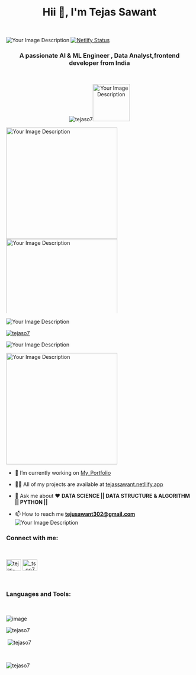 <h1 align="center">Hii 👋, I'm <b>Tejas Sawant</b></h1> <br>

![Your Image Description](https://user-images.githubusercontent.com/74038190/212284158-e840e285-664b-44d7-b79b-e264b5e54825.gif)
[![Netlify Status](https://api.netlify.com/api/v1/badges/a0d7e841-8056-4d9b-a27a-82e99c7de31a/deploy-status)](https://app.netlify.com/sites/tejassawant/deploys)
<h3 align="center">A passionate AI & ML Engineer , Data Analyst,frontend developer from India</h3><br>
<p align="center"> <img src="https://komarev.com/ghpvc/?username=tejaso7&label=Profile%20views&color=0e75b6&style=flat" alt="tejaso7" /><img src="https://user-images.githubusercontent.com/74038190/212257472-08e52665-c503-4bd9-aa20-f5a4dae769b5.gif" alt="Your Image Description" width="100">
 </p>
 
<div style="height: 500px; overflow-y: auto;">
<img src="https://media.giphy.com/media/3iyKHMIKg5VWG6qHUm/giphy.gif" alt="Your Image Description" width="300" />
<img src="https://user-images.githubusercontent.com/74038190/218265814-3084a4ba-809c-4135-afc0-8685d0f634b3.gif" alt="Your Image Description" width="300" />
</div>


![Your Image Description](https://user-images.githubusercontent.com/74038190/212284115-f47cd8ff-2ffb-4b04-b5bf-4d1c14c0247f.gif)

<p align="left"> <a href="https://github.com/ryo-ma/github-profile-trophy"><img src="https://github-profile-trophy.vercel.app/?username=tejaso7" alt="tejaso7" /></a> </p>

![Your Image Description](https://user-images.githubusercontent.com/74038190/212284115-f47cd8ff-2ffb-4b04-b5bf-4d1c14c0247f.gif)

<img src="https://user-images.githubusercontent.com/74038190/229223156-0cbdaba9-3128-4d8e-8719-b6b4cf741b67.gif" alt="Your Image Description" width="300" />

 
 






- 🔭 I’m currently working on [My_Portfolio](https://tejassawantportfolio.vercel.app/)

- 👨‍💻 All of my projects are available at [tejassawant.netllify.app](tejassawant.netllify.app)

- 💬 Ask me about ❤️ **DATA SCIENCE || DATA STRUCTURE & ALGORITHM || PYTHON ||**

- 📫 How to reach me **tejusawant302@gmail.com**
  <br>
  ![Your Image Description](https://user-images.githubusercontent.com/74038190/212284115-f47cd8ff-2ffb-4b04-b5bf-4d1c14c0247f.gif)


<h3 align="left">Connect with me:</h3><br>
<p align="left">
<a href="https://linkedin.com/in/tejas-sawant-3a9b5820b" target="blank"><img align="center" src="https://raw.githubusercontent.com/rahuldkjain/github-profile-readme-generator/master/src/images/icons/Social/linked-in-alt.svg" alt="tejas-sawant-3a9b5820b" height="30" width="40" /></a>
<a href="https://instagram.com/_ts_oo7_" target="blank"><img align="center" src="https://raw.githubusercontent.com/rahuldkjain/github-profile-readme-generator/master/src/images/icons/Social/instagram.svg" alt="_ts_oo7_" height="30" width="40" /></a>
</p>


<br>

<h3 align="left">Languages and Tools:</h3>
<br>

![image](https://github.com/Tejaso7/Tejaso7/assets/115860482/847288c0-20d0-4d2d-8b97-9fe81c1424b5)




<p><img align="left" src="https://github-readme-stats.vercel.app/api/top-langs?username=tejaso7&show_icons=true&locale=en&layout=compact" alt="tejaso7" /></p><br>

<p>&nbsp;<img align="center" src="https://github-readme-stats.vercel.app/api?username=tejaso7&show_icons=true&locale=en" alt="tejaso7" /></p><br>

<p><img align="center" src="https://github-readme-streak-stats.herokuapp.com/?user=tejaso7&" alt="tejaso7" /></p>
